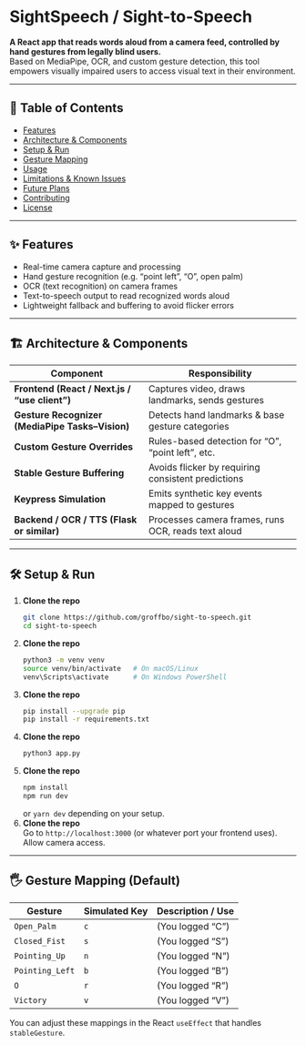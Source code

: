 # SightSpeech / Sight-to-Speech

**A React app that reads words aloud from a camera feed, controlled by hand gestures from legally blind users.**  
Based on MediaPipe, OCR, and custom gesture detection, this tool empowers visually impaired users to access visual text in their environment.  

---

## 🧭 Table of Contents

- [Features](#✨_Features)  
- [Architecture & Components](#architecture--components)  
- [Setup & Run](#setup--run)  
- [Gesture Mapping](#gesture-mapping)  
- [Usage](#usage)  
- [Limitations & Known Issues](#limitations--known-issues)  
- [Future Plans](#future-plans)  
- [Contributing](#contributing)  
- [License](#license)

---

## ✨ Features

- Real-time camera capture and processing  
- Hand gesture recognition (e.g. “point left”, “O”, open palm)  
- OCR (text recognition) on camera frames  
- Text-to-speech output to read recognized words aloud  
- Lightweight fallback and buffering to avoid flicker errors  

---

## 🏗 Architecture & Components

| Component | Responsibility |
|----------|-----------------|
| **Frontend (React / Next.js / “use client”)** | Captures video, draws landmarks, sends gestures |
| **Gesture Recognizer (MediaPipe Tasks–Vision)** | Detects hand landmarks & base gesture categories |
| **Custom Gesture Overrides** | Rules-based detection for “O”, “point left”, etc. |
| **Stable Gesture Buffering** | Avoids flicker by requiring consistent predictions |
| **Keypress Simulation** | Emits synthetic key events mapped to gestures |
| **Backend / OCR / TTS (Flask or similar)** | Processes camera frames, runs OCR, reads text aloud |

---

## 🛠️ Setup & Run

1. **Clone the repo**  
   ```bash
   git clone https://github.com/groffbo/sight-to-speech.git
   cd sight-to-speech
   ```
2. **Clone the repo**  
   ```bash
   python3 -m venv venv
   source venv/bin/activate   # On macOS/Linux
   venv\Scripts\activate      # On Windows PowerShell
   ```
3. **Clone the repo**  
   ```bash
   pip install --upgrade pip
   pip install -r requirements.txt
   ```
4. **Clone the repo**  
   ```bash
   python3 app.py
   ```
5. **Clone the repo**  
   ```bash
   npm install
   npm run dev
   ```
   or `yarn dev` depending on your setup.
6. **Clone the repo**  
   Go to `http://localhost:3000` (or whatever port your frontend uses). Allow camera access.

---

## 🖐 Gesture Mapping (Default)

| Gesture         | Simulated Key | Description / Use |
| --------------- | ------------- | ----------------- |
| `Open_Palm`     | `c`           | (You logged “C”)  |
| `Closed_Fist`   | `s`           | (You logged “S”)  |
| `Pointing_Up`   | `n`           | (You logged “N”)  |
| `Pointing_Left` | `b`           | (You logged “B”)  |
| `O`             | `r`           | (You logged “R”)  |
| `Victory`       | `v`           | (You logged “V”)  |

You can adjust these mappings in the React `useEffect` that handles `stableGesture`.
